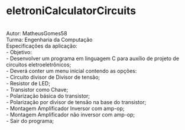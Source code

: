 # eletroniCalculatorCircuits

<br>Autor: MatheusGomes58
<br>
Turma: Engenharia da Computação
<br>
Especificações da aplicação:
<br>- Objetivo:
<br>	- Desenvolver um programa em linguagem C para auxílio de projeto de circuitos eletroeletrônicos;
<br>    - Deverá conter um menu inicial contendo as opções:
<br>	  - Circuito divisor de Divisor de tensão;
<br>	  - Resistor de LED;
<br>	  - Transistor como Chave;
<br>	  - Polarização básica do transistor;
<br>	  - Polarização por divisor de tensão na base do transistor;
<br>	  - Montagem Amplificador Inversor com amp-op;
<br>	  - Montagem Amplificador não inversor com amp-op;
<br>	  - Sair do programa;	
